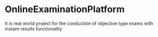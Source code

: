 # OnlineExaminationPlatform
It is real world project for the conduction of objective type exams with instant results functionality
